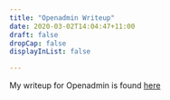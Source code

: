 ```yaml
---
title: "Openadmin Writeup"
date: 2020-03-02T14:04:47+11:00
draft: false
dropCap: false
displayInList: false

---
```

My writeup for Openadmin is found [here](https://drive.google.com/open?id=18jvbB5iVx2F3rXi78icUeLwF1dOVVSmy)